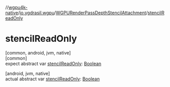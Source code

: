 //[wgpu4k-native](../../../index.md)/[io.ygdrasil.wgpu](../index.md)/[WGPURenderPassDepthStencilAttachment](index.md)/[stencilReadOnly](stencil-read-only.md)

# stencilReadOnly

[common, android, jvm, native]\
[common]\
expect abstract var [stencilReadOnly](stencil-read-only.md): [Boolean](https://kotlinlang.org/api/core/kotlin-stdlib/kotlin/-boolean/index.html)

[android, jvm, native]\
actual abstract var [stencilReadOnly](stencil-read-only.md): [Boolean](https://kotlinlang.org/api/core/kotlin-stdlib/kotlin/-boolean/index.html)